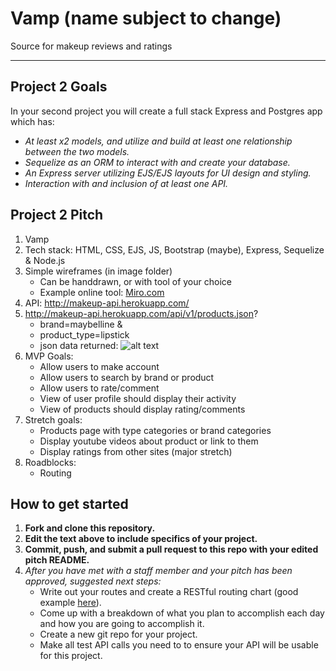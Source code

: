 # Vamp (name subject to change)
Source for makeup reviews and ratings

---
## Project 2 Goals

In your second project you will create a full stack Express and Postgres app which has:
- *At least x2 models, and utilize and build at least one relationship between the two models.*
- *Sequelize as an ORM to interact with and create your database.*
- *An Express server utilizing EJS/EJS layouts for UI design and styling.*
- *Interaction with and inclusion of at least one API.*

## Project 2 Pitch 

1. Vamp
2. Tech stack: HTML, CSS, EJS, JS, Bootstrap (maybe), Express, Sequelize & Node.js
3. Simple wireframes (in image folder)
     * Can be handdrawn, or with tool of your choice
     * Example online tool: [Miro.com](https://miro.com/)
4. API: http://makeup-api.herokuapp.com/
5. http://makeup-api.herokuapp.com/api/v1/products.json?
     - brand=maybelline & 
     - product_type=lipstick
     - json data returned:
     ![alt text]('/images/jsondatareturned.png')    
6. MVP Goals:
     - Allow users to make account
     - Allow users to search by brand or product
     - Allow users to rate/comment
     - View of user profile should display their activity
     - View of products should display rating/comments
7. Stretch goals:
     - Products page with type categories or brand categories
     - Display youtube videos about product or link to them
     - Display ratings from other sites (major stretch) 
8. Roadblocks:  
     - Routing

## How to get started
1. **Fork and clone this repository.**
2. **Edit the text above to include specifics of your project.**
3. **Commit, push, and submit a pull request to this repo with your edited pitch README.**
4. *After you have met with a staff member and your pitch has been approved, suggested next steps:*
      * Write out your routes and create a RESTful routing chart (good example [here](https://gk-hynes.github.io/restful-routes-chart/)).
      * Come up with a breakdown of what you plan to accomplish each day and how you are going to accomplish it.
      * Create a new git repo for your project. 
      * Make all test API calls you need to to ensure your API will be usable for this project. 
      




